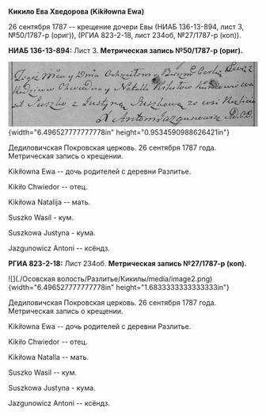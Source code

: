 **Кикило Ева Хведорова (Kikiłowna Ewa)**

26 сентября 1787 -- крещение дочери Евы (НИАБ 136-13-894, лист 3,
№50/1787-р (ориг)), (РГИА 823-2-18, лист 234об, №27/1787-р (коп)).

**НИАБ 136-13-894:** Лист 3. **Метрическая запись №50/1787-р (ориг).**

![](./media/8efa04b1e35d99b6dfb880b05c9acf1f62532c01.png){width="6.496527777777778in"
height="0.9534590988626421in"}

Дедиловичская Покровская церковь. 26 сентября 1787 года. Метрическая
запись о крещении.

Kikiłowna Ewa -- дочь родителей с деревни Разлитье.

Kikiło Chwiedor -- отец.

Kikiłowa Natalija -- мать.

Suszko Wasil - кум.

Suszkowa Justyna - кума.

Jazgunowicz Antoni -- ксёндз.

**РГИА 823-2-18:** Лист 234об. **Метрическая запись №27/1787-р (коп).**

![](./Осовская волость/Разлитье/Кикилы/media/image2.png){width="6.496527777777778in"
height="1.6833333333333333in"}

Дедиловичская Покровская церковь. 26 сентября 1787 года. Метрическая
запись о крещении.

Kikiłowna Ewa -- дочь родителей с деревни Разлитье.

Kikiło Chwiedor -- отец.

Kikiłowa Natalla -- мать.

Suszko Wasil -- кум.

Suszkowa Justyna - кума.

Jazgunowicz Antoni -- ксёндз.
